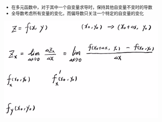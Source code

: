 - 在多元函数中，对于其中一个自变量求导时，保持其他自变量不变时的导数
- 全导数考虑所有变量的变化，而偏导数只关注一个特定的自变量的变化

![](../../photo/Pasted%20image%2020240408141944.png)
